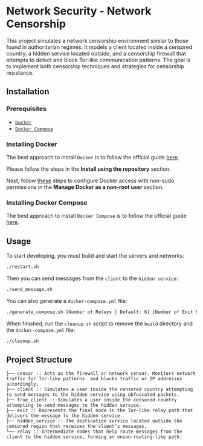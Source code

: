 
# Network Security - Network Censorship

This project simulates a network censorship environment similar to those found in authoritarian regimes. It models a client located inside a censored country, a hidden service located outside, and a censorship firewall that attempts to detect and block Tor-like communication patterns. The goal is to implement both censorship techniques and strategies for censorship resistance.

## Installation

### Prerequisites

* [`Docker`](https://www.docker.com)
* [`Docker Compose`](https://www.docker.com)

### Installing Docker

The best approach to install `Docker` is to follow the official guide [here](https://docs.docker.com/install/linux/docker-ce/ubuntu/#install-using-the-repository).

Please follow the steps in the **Install using the repository** section.

Next, follow [these](https://docs.docker.com/install/linux/linux-postinstall/) steps to configure Docker access with non-sudo permissions in the **Manage Docker as a non-root user** section.

### Installing Docker Compose

The best approach to install `Docker Compose` is to follow the official guide [here](https://docs.docker.com/compose/install/#install-compose).

## Usage

To start developing, you must build and start the servers and networks:

```bash
./restart.sh
```

Then you can send messages from the `client` to the `hidden service`:

```bash
./send_message.sh
```

You can also generate a `docker-compose.yml` file:

```bash
./generate_compose.sh [Number of Relays | Default: 6] [Number of Exit Nodes | Default: 3]
```

When finished, run the `cleanup.sh` script to remove the `build` directory and the `docker-compose.yml` file:

```bash
./cleanup.sh
```

## Project Structure

```
├── censor :: Acts as the firewall or network censor. Monitors network traffic for Tor-like patterns  and blocks traffic or IP addresses accordingly.
├── client :: Simulates a user inside the censored country attempting to send messages to the hidden service using obfuscated packets.
├── true_client :: Simulates a user inside the censored country attempting to send messages to the hidden service.
├── exit :: Represents the final node in the Tor-like relay path that delivers the message to the hidden service.
├── hidden_service :: The destination service located outside the censored region that receives the client’s messages.
└── relay :: Intermediate nodes that help route messages from the client to the hidden service, forming an onion-routing-like path.
```


